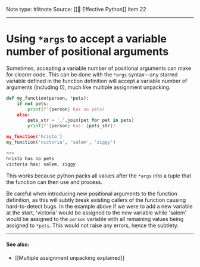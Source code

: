 Note type: #litnote
Source: [[📖 Effective Python]] item 22

---
# Using `*args` to accept a variable number of positional arguments
Sometimes, accepting a variable number of positional arguments can make for  clearer code. This can be done with the `*args` syntax—any starred variable defined in the function definition will accept a variable number of arguments (including 0), much like multiple assignment unpacking.
```python
def my_function(person, *pets):
	if not pets:
		print(f'{person} has no pets)
	else:
		pets_str = ','.join(pet for pet in pets)
		print(f'{person} has: {pets_str})

my_function('hristo')
my_function('victoria', 'salem', 'ziggy')

>>>
hristo has no pets
victoria has: salem, ziggy
```

This works because python packs all values after the `*args` into a tuple that the function can then use and process.

Be careful when introducing new positional arguments to the function definition, as this will subtly break existing callers of the function causing hard-to-detect bugs. In the example above if we were to add a new variable at the start, 'victoria' would be assigned to the new variable while 'salem' would be assigned to the `person` variable with all remaining values being assigned to `*pets`. This would not raise any errors, hence the subtlety.

---
#### See also:
- [[Multiple assignment unpacking explained]]
